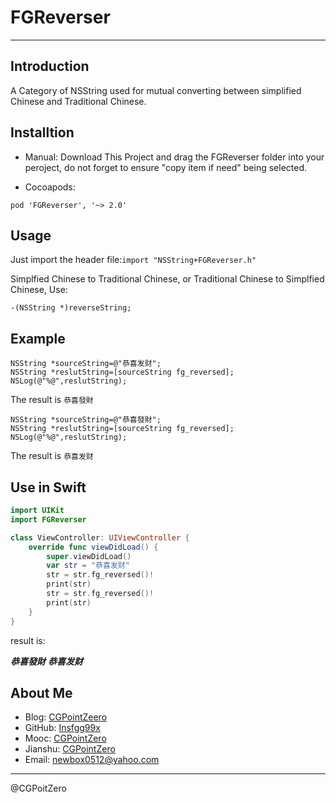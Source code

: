 # FGReverser
****

## Introduction
A Category of NSString used for mutual converting between simplified Chinese and Traditional Chinese.

## Installtion
- Manual:
Download This Project and drag the FGReverser folder into your peroject, do not forget to ensure "copy item if need" being selected.

- Cocoapods:
```
pod 'FGReverser', '~> 2.0'
```

## Usage
Just import the header file:`import "NSString+FGReverser.h"`

Simplfied Chinese to Traditional Chinese, or Traditional Chinese to Simplfied Chinese, Use:
```
-(NSString *)reverseString;
```
## Example
```
NSString *sourceString=@"恭喜发财";
NSString *reslutString=[sourceString fg_reversed];
NSLog(@"%@",reslutString);
```
The result is `恭喜發財`

```
NSString *sourceString=@"恭喜發財";
NSString *reslutString=[sourceString fg_reversed];
NSLog(@"%@",reslutString);
```

The result is `恭喜发财`

## Use in Swift

```swift
import UIKit
import FGReverser

class ViewController: UIViewController {
    override func viewDidLoad() {
        super.viewDidLoad()
        var str = "恭喜发财"
        str = str.fg_reversed()!
        print(str)
        str = str.fg_reversed()!
        print(str)
    }
}

```

result is:

***恭喜發財***
***恭喜发财***

## About Me
- Blog:     [CGPointZeero](http://Insfgg99x.github.io)
- GitHub:   [Insfgg99x](https://github.com/Insfgg99x)
- Mooc:     [CGPointZero](http://www.imooc.com/u/3909164/articles)
- Jianshu:  [CGPointZero](http://www.jianshu.com/users/c3f2e8c87dc4/latest_articles)
- Email:    [newbox0512@yahoo.com](mailto:newbox0512@yahoo.com)

****

@CGPoitZero
